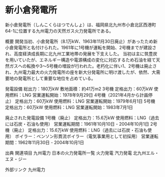 # 新小倉発電所

新小倉発電所（しんこくらはつでんしょ）は、福岡県北九州市小倉北区西港町64-1に位置する九州電力の天然ガス火力発電所である。

概要
開発当初、小倉発電所（8.1万kW、1963年11月30日廃止）があったため新小倉発電所と名付けられた。1961年に1号機が運転を開始、2号機までが建設され、高度経済成長期に北九州工業地帯の発展を下支えした。
当初は主に筑豊炭を用いていたが、エネルギー構造や電源構成の変化に対応するため石油を経て天然ガスへの転換や3〜5号機の増設が行われた。老朽化に伴い1、2号機は廃止され、九州電力最大の火力発電所の座を新大分発電所に明け渡したが、依然、大需要地の発電所として重要な地位を占めている。

発電設備
総出力：180万kW
敷地面積：約41万m2
3号機
定格出力：60万kW
使用燃料：LNG
営業運転開始：1978年9月29日
4号機（2021年4月から計画停止）
定格出力：60万kW
使用燃料：LNG
営業運転開始：1979年6月1日
5号機
定格出力：60万kW
使用燃料：LNG
営業運転開始：1983年7月1日

廃止された発電設備
1号機（廃止）
定格出力：15.6万kW
使用燃料：LNG（過去には石炭・石油も使用）
営業運転期間：1961年10月10日 - 2004年10月1日
2号機（廃止）
定格出力：15.6万kW
使用燃料：LNG（過去には石炭・石油も使用）
ボイラー：ベンソン形貫流ボイラー（電気事業用として初採用）
営業運転期間：1962年11月30日 - 2004年10月1日

出典
関連項目
九州電力
日本の火力発電所一覧
火力発電
汽力発電
北九州エル・エヌ・ジー

外部リンク
九州電力